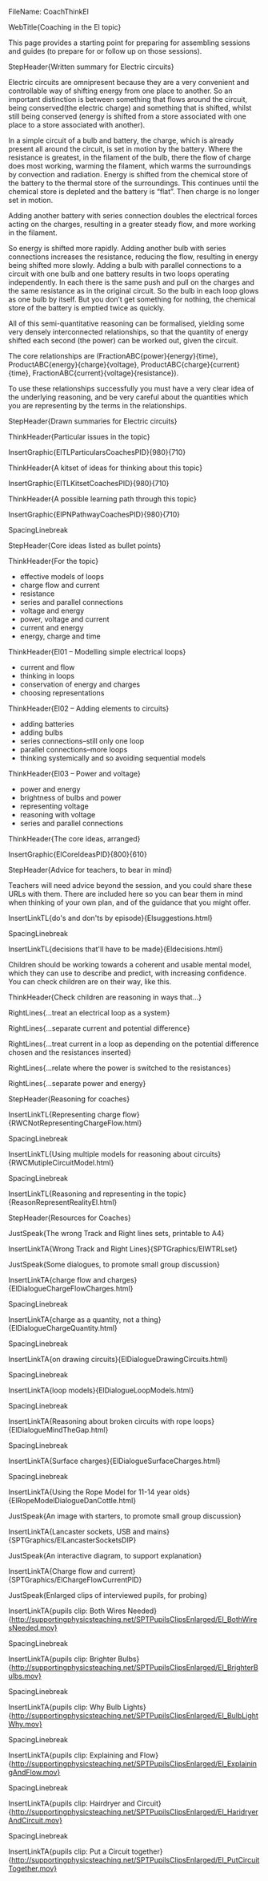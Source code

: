 FileName: CoachThinkEl

WebTitle{Coaching in the El topic}

This page provides a starting point for preparing for assembling sessions and guides (to prepare for or follow up on those sessions).

StepHeader{Written summary for Electric circuits}

Electric circuits are omnipresent because they are a very convenient and controllable way of shifting energy from one place to another. So an important distinction is between something that flows around the circuit, being conserved(the electric charge) and something that is shifted, whilst still being conserved (energy is shifted from a store associated with one place to a store associated with another).

In a simple circuit of a bulb and battery, the charge, which is already present all around the circuit, is set in motion by the battery. Where the resistance is greatest, in the filament of the bulb, there the flow of charge does most working, warming the filament, which warms the surroundings by convection and radiation. Energy is shifted from the chemical store of the battery to the thermal store of the surroundings. This continues until the chemical store is depleted and the battery is “flat”. Then charge is no longer set in motion.

Adding another battery with series connection doubles the electrical forces acting on the charges, resulting in a greater steady flow, and more working in the filament.

So energy is shifted more rapidly. Adding another bulb with series connections increases the resistance, reducing the flow, resulting in energy being shifted more slowly. Adding a bulb with parallel connections to a circuit with one bulb and one battery results in two loops operating independently. In each there is the same push and pull on the charges and the same resistance as in the original circuit. So the bulb in each loop glows as one bulb by itself. But you don’t get something for nothing, the chemical store of the battery is emptied twice as quickly.

All of this semi-quantitative reasoning can be formalised, yielding some very densely interconnected relationships, so that the quantity of energy shifted each second (the power) can be worked out, given the circuit.

The core relationships are (FractionABC{power}{energy}{time}, ProductABC{energy}{charge}{voltage}, ProductABC{charge}{current}{time}, FractionABC{current}{voltage}{resistance}).

To use these relationships successfully you must have a very clear idea of the underlying reasoning, and be very careful about the quantities which you are representing by the terms in the relationships.

StepHeader{Drawn summaries for Electric circuits}

ThinkHeader{Particular issues in the topic}

InsertGraphic{ElTLParticularsCoachesPID}{980}{710}

ThinkHeader{A kitset of ideas for thinking about this topic}

InsertGraphic{ElTLKitsetCoachesPID}{980}{710}

ThinkHeader{A possible learning path through this topic}

InsertGraphic{ElPNPathwayCoachesPID}{980}{710}

SpacingLinebreak

StepHeader{Core ideas listed as bullet points}

ThinkHeader{For the topic}

* effective models of loops
* charge  flow and current
* resistance
* series  and parallel connections
* voltage and energy
* power, voltage and current
* current and energy
* energy, charge and time

ThinkHeader{El01 – Modelling simple electrical loops}

* current and flow
* thinking in loops
* conservation of energy and charges
* choosing representations

ThinkHeader{El02 – Adding elements to circuits}

* adding batteries
* adding bulbs
* series connections–still only one loop
* parallel connections–more loops
* thinking systemically and so avoiding sequential models

ThinkHeader{El03 – Power and voltage}

* power and energy
* brightness of bulbs and power
* representing voltage
* reasoning with voltage
* series and parallel connections

ThinkHeader{The core ideas, arranged}

InsertGraphic{ElCoreIdeasPID}{800}{610}

StepHeader{Advice for teachers, to bear in mind}


Teachers will need advice beyond the session, and you could share these URLs with them. There are included here so you can bear them in mind when thinking of your own plan, and of the guidance that you might offer.


InsertLinkTL{do's and don'ts by episode}{Elsuggestions.html}

SpacingLinebreak

InsertLinkTL{decisions that'll have to be made}{Eldecisions.html}


Children should be working towards a coherent and usable mental model, which they can use to describe and predict, with increasing confidence. You can check children are on their way, like this.

ThinkHeader{Check children are reasoning in ways that&hellip;}

RightLines{&hellip;treat an electrical loop as a system}

RightLines{&hellip;separate current and potential difference}

RightLines{&hellip;treat current in a loop as depending on the potential difference chosen and the resistances inserted}

RightLines{&hellip;relate where the power is switched to the resistances}

RightLines{&hellip;separate power and energy}

StepHeader{Reasoning for coaches}

InsertLinkTL{Representing charge flow}{RWCNotRepresentingChargeFlow.html}

SpacingLinebreak

InsertLinkTL{Using multiple models for reasoning about circuits}{RWCMutipleCircuitModel.html}

SpacingLinebreak

InsertLinkTL{Reasoning and representing in the topic}{ReasonRepresentRealityEl.html}


StepHeader{Resources for Coaches}

JustSpeak{The wrong Track and Right lines sets, printable to A4}

InsertLinkTA{Wrong Track and Right Lines}{SPTGraphics/ElWTRLset}


JustSpeak{Some dialogues, to promote small group discussion}

InsertLinkTA{charge flow and charges}{ElDialogueChargeFlowCharges.html}

SpacingLinebreak

InsertLinkTA{charge as a quantity, not a thing}{ElDialogueChargeQuantity.html}

SpacingLinebreak

InsertLinkTA{on drawing circuits}{ElDialogueDrawingCircuits.html}

SpacingLinebreak

InsertLinkTA{loop models}{ElDialogueLoopModels.html}

SpacingLinebreak

InsertLinkTA{Reasoning about broken circuits with rope loops}{ElDialogueMindTheGap.html}

SpacingLinebreak

InsertLinkTA{Surface charges}{ElDialogueSurfaceCharges.html}

SpacingLinebreak

InsertLinkTA{Using the Rope Model for 11-14 year olds}{ElRopeModelDialogueDanCottle.html}

JustSpeak{An image with starters, to promote small group discussion}

InsertLinkTA{Lancaster sockets, USB and mains}{SPTGraphics/ElLancasterSocketsDIP}

JustSpeak{An interactive diagram, to support explanation}

InsertLinkTA{Charge flow and current}{SPTGraphics/ElChargeFlowCurrentPID}

JustSpeak{Enlarged clips of interviewed pupils, for probing}

InsertLinkTA{pupils clip: Both Wires Needed}{http://supportingphysicsteaching.net/SPTPupilsClipsEnlarged/El_BothWiresNeeded.mov}

SpacingLinebreak

InsertLinkTA{pupils clip: Brighter Bulbs}{http://supportingphysicsteaching.net/SPTPupilsClipsEnlarged/El_BrighterBulbs.mov}

SpacingLinebreak

InsertLinkTA{pupils clip: Why Bulb Lights}{http://supportingphysicsteaching.net/SPTPupilsClipsEnlarged/El_BulbLightWhy.mov}

SpacingLinebreak

InsertLinkTA{pupils clip: Explaining and Flow}{http://supportingphysicsteaching.net/SPTPupilsClipsEnlarged/El_ExplainingAndFlow.mov}

SpacingLinebreak

InsertLinkTA{pupils clip: Hairdryer and Circuit}{http://supportingphysicsteaching.net/SPTPupilsClipsEnlarged/El_HaridryerAndCircuit.mov}

SpacingLinebreak

InsertLinkTA{pupils clip: Put a Circuit together}{http://supportingphysicsteaching.net/SPTPupilsClipsEnlarged/El_PutCircuitTogether.mov}


